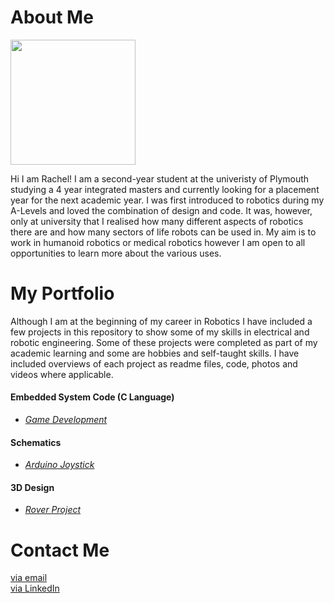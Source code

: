 # About Me

<img src="https://avatars.githubusercontent.com/u/74239304?s=460&u=567d099dca84ff35d56d2610422d12956dcb06e4&v=4" width="200">

Hi I am Rachel! I am a second-year student at the univeristy of Plymouth studying a 4 year integrated masters and currently looking for a placement year for the next academic year. I was first introduced to robotics during my A-Levels and loved the combination of design and code. It was, however, only at university that I realised how many different aspects of robotics there are and how many sectors of life robots can be used in. My aim is to work in humanoid robotics or medical robotics however I am open to all opportunities to learn more about the various uses.

# My Portfolio

Although I am at the beginning of my career in Robotics I have included a few projects in this repository to show some of my skills in electrical and robotic engineering. 
Some of these projects were completed as part of my academic learning and some are hobbies and self-taught skills. I have included overviews of each project as readme files, code, photos and videos where applicable.

####  Embedded System Code (C Language)
  - [*Game Development*](https://github.com/chellij/RIJ-Portfolio/tree/master/1.%20Embedded%20Systems%20-%20Game%20Dev)

#### Schematics
  - [*Arduino Joystick*](https://github.com/chellij/RIJ-Portfolio/tree/master/2.%20Arduino%20Joystick%20Programming) 

#### 3D Design
  - *[Rover Project](https://github.com/chellij/RIJ-Portfolio/tree/master/3.%20Buggy%20Project)*

# Contact Me

[via email](mailto:rachel.ireland-jones@students.plymouth.ac.uk)<br>
[via LinkedIn](https://www.linkedin.com/in/rachel-ireland-jones/)
